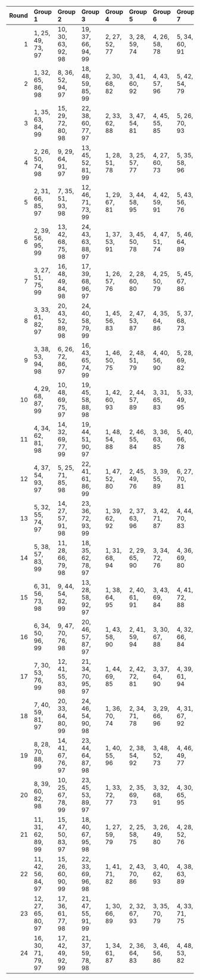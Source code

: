 |   Round | Group 1            | Group 2            | Group 3            | Group 4       | Group 5       | Group 6       | Group 7       | Group 8       | Group 9       | Group 10      | Group 11       | Group 12       | Group 13       | Group 14       | Group 15       | Group 16       | Group 17       | Group 18       | Group 19       | Group 20       | Group 21       | Group 22       | Group 23       | Group 24       |
|--------:|:-------------------|:-------------------|:-------------------|:--------------|:--------------|:--------------|:--------------|:--------------|:--------------|:--------------|:---------------|:---------------|:---------------|:---------------|:---------------|:---------------|:---------------|:---------------|:---------------|:---------------|:---------------|:---------------|:---------------|:---------------|
|       1 | 1, 25, 49, 73, 97  | 10, 30, 63, 92, 98 | 19, 37, 66, 94, 99 | 2, 27, 52, 77 | 3, 28, 59, 74 | 4, 26, 58, 78 | 5, 34, 60, 91 | 6, 36, 57, 95 | 7, 47, 65, 88 | 8, 45, 68, 84 | 9, 32, 62, 96  | 11, 44, 71, 93 | 12, 42, 70, 89 | 13, 48, 50, 86 | 14, 46, 51, 82 | 15, 33, 54, 76 | 16, 35, 55, 80 | 17, 29, 69, 83 | 18, 31, 72, 87 | 20, 39, 67, 90 | 21, 38, 56, 81 | 22, 40, 53, 85 | 23, 43, 61, 79 | 24, 41, 64, 75 |
|       2 | 1, 32, 65, 86, 98  | 8, 36, 52, 94, 97  | 18, 48, 59, 85, 99 | 2, 30, 68, 82 | 3, 41, 60, 92 | 4, 43, 57, 96 | 5, 42, 54, 79 | 6, 44, 55, 75 | 7, 34, 49, 90 | 9, 28, 53, 93 | 10, 26, 56, 89 | 11, 45, 72, 74 | 12, 47, 69, 78 | 13, 39, 71, 83 | 14, 37, 70, 87 | 15, 38, 61, 84 | 16, 40, 64, 88 | 17, 46, 58, 81 | 19, 27, 62, 95 | 20, 25, 63, 91 | 21, 31, 51, 80 | 22, 29, 50, 76 | 23, 35, 66, 77 | 24, 33, 67, 73 |
|       3 | 1, 35, 63, 84, 99  | 15, 29, 72, 80, 98 | 22, 38, 60, 77, 97 | 2, 33, 62, 88 | 3, 47, 54, 81 | 4, 45, 55, 85 | 5, 26, 70, 93 | 6, 28, 71, 89 | 7, 39, 66, 75 | 8, 37, 67, 79 | 9, 30, 58, 83  | 10, 32, 59, 87 | 11, 46, 61, 78 | 12, 48, 64, 74 | 13, 36, 53, 90 | 14, 34, 56, 94 | 16, 31, 69, 76 | 17, 43, 51, 95 | 18, 41, 50, 91 | 19, 42, 65, 96 | 20, 44, 68, 92 | 21, 40, 57, 73 | 23, 25, 52, 86 | 24, 27, 49, 82 |
|       4 | 2, 26, 50, 74, 98  | 9, 29, 64, 91, 97  | 13, 45, 52, 81, 99 | 1, 28, 51, 78 | 3, 25, 57, 77 | 4, 27, 60, 73 | 5, 35, 58, 96 | 6, 33, 59, 92 | 7, 46, 67, 83 | 8, 48, 66, 87 | 10, 31, 61, 95 | 11, 41, 69, 90 | 12, 43, 72, 94 | 14, 47, 49, 85 | 15, 36, 56, 79 | 16, 34, 53, 75 | 17, 32, 71, 88 | 18, 30, 70, 84 | 19, 40, 68, 89 | 20, 38, 65, 93 | 21, 39, 54, 86 | 22, 37, 55, 82 | 23, 42, 63, 76 | 24, 44, 62, 80 |
|       5 | 2, 31, 66, 85, 97  | 7, 35, 51, 93, 98  | 12, 46, 71, 73, 99 | 1, 29, 67, 81 | 3, 44, 58, 95 | 4, 42, 59, 91 | 5, 43, 56, 76 | 6, 41, 53, 80 | 8, 33, 50, 89 | 9, 25, 55, 90 | 10, 27, 54, 94 | 11, 48, 70, 77 | 13, 38, 69, 88 | 14, 40, 72, 84 | 15, 39, 63, 87 | 16, 37, 62, 83 | 17, 47, 60, 86 | 18, 45, 57, 82 | 19, 26, 64, 92 | 20, 28, 61, 96 | 21, 30, 49, 75 | 22, 32, 52, 79 | 23, 34, 68, 74 | 24, 36, 65, 78 |
|       6 | 2, 39, 56, 95, 99  | 13, 42, 68, 75, 98 | 24, 43, 63, 88, 97 | 1, 37, 53, 91 | 3, 45, 50, 78 | 4, 47, 51, 74 | 5, 46, 64, 89 | 6, 48, 61, 93 | 7, 27, 69, 87 | 8, 25, 72, 83 | 9, 33, 57, 81  | 10, 35, 60, 85 | 11, 36, 67, 82 | 12, 34, 66, 86 | 14, 44, 65, 79 | 15, 31, 49, 96 | 16, 29, 52, 92 | 17, 40, 70, 80 | 18, 38, 71, 76 | 19, 28, 55, 77 | 20, 26, 54, 73 | 21, 32, 58, 94 | 22, 30, 59, 90 | 23, 41, 62, 84 |
|       7 | 3, 27, 51, 75, 99  | 16, 48, 49, 84, 98 | 17, 39, 68, 96, 97 | 1, 26, 57, 76 | 2, 28, 60, 80 | 4, 25, 50, 79 | 5, 45, 67, 86 | 6, 47, 66, 82 | 7, 36, 58, 89 | 8, 34, 59, 93 | 9, 42, 69, 95  | 10, 44, 72, 91 | 11, 30, 64, 94 | 12, 32, 61, 90 | 13, 35, 56, 74 | 14, 33, 53, 78 | 15, 46, 52, 88 | 18, 37, 65, 92 | 19, 31, 71, 81 | 20, 29, 70, 85 | 21, 41, 63, 77 | 22, 43, 62, 73 | 23, 40, 54, 83 | 24, 38, 55, 87 |
|       8 | 3, 33, 61, 82, 97  | 20, 43, 52, 89, 98 | 24, 40, 58, 79, 99 | 1, 45, 56, 83 | 2, 47, 53, 87 | 4, 35, 64, 86 | 5, 37, 68, 73 | 6, 39, 65, 77 | 7, 28, 72, 95 | 8, 26, 69, 91 | 9, 48, 63, 80  | 10, 46, 62, 76 | 11, 32, 60, 81 | 12, 30, 57, 85 | 13, 31, 70, 78 | 14, 29, 71, 74 | 15, 34, 55, 92 | 16, 36, 54, 96 | 17, 44, 67, 94 | 18, 42, 66, 90 | 19, 41, 49, 93 | 21, 27, 50, 88 | 22, 25, 51, 84 | 23, 38, 59, 75 |
|       9 | 3, 38, 53, 94, 98  | 6, 26, 72, 86, 97  | 16, 43, 65, 74, 99 | 1, 46, 50, 75 | 2, 48, 51, 79 | 4, 40, 56, 90 | 5, 28, 69, 82 | 7, 45, 64, 96 | 8, 47, 61, 92 | 9, 35, 67, 87 | 10, 33, 66, 83 | 11, 34, 57, 88 | 12, 36, 60, 84 | 13, 32, 49, 89 | 14, 30, 52, 93 | 15, 41, 68, 78 | 17, 27, 55, 76 | 18, 25, 54, 80 | 19, 39, 70, 73 | 20, 37, 71, 77 | 21, 42, 62, 85 | 22, 44, 63, 81 | 23, 31, 58, 91 | 24, 29, 59, 95 |
|      10 | 4, 29, 68, 87, 99  | 10, 48, 69, 75, 97 | 19, 45, 58, 88, 98 | 1, 42, 60, 93 | 2, 44, 57, 89 | 3, 31, 65, 83 | 5, 33, 49, 95 | 6, 35, 52, 91 | 7, 41, 54, 74 | 8, 43, 55, 78 | 9, 46, 72, 79  | 11, 27, 53, 92 | 12, 25, 56, 96 | 13, 37, 61, 85 | 14, 39, 64, 81 | 15, 40, 71, 86 | 16, 38, 70, 82 | 17, 28, 62, 90 | 18, 26, 63, 94 | 20, 47, 59, 84 | 21, 36, 66, 76 | 22, 34, 67, 80 | 23, 32, 51, 73 | 24, 30, 50, 77 |
|      11 | 4, 34, 62, 81, 98  | 14, 32, 69, 77, 99 | 19, 44, 51, 90, 97 | 1, 48, 54, 88 | 2, 46, 55, 84 | 3, 36, 63, 85 | 5, 40, 66, 78 | 6, 38, 67, 74 | 7, 25, 70, 92 | 8, 27, 71, 96 | 9, 45, 61, 75  | 10, 47, 64, 79 | 11, 29, 58, 86 | 12, 31, 59, 82 | 13, 30, 72, 73 | 15, 35, 53, 95 | 16, 33, 56, 91 | 17, 41, 65, 89 | 18, 43, 68, 93 | 20, 42, 50, 94 | 21, 26, 52, 83 | 22, 28, 49, 87 | 23, 39, 57, 80 | 24, 37, 60, 76 |
|      12 | 4, 37, 54, 93, 97  | 5, 25, 71, 85, 98  | 22, 41, 61, 86, 99 | 1, 47, 52, 80 | 2, 45, 49, 76 | 3, 39, 55, 89 | 6, 27, 70, 81 | 7, 48, 62, 91 | 8, 46, 63, 95 | 9, 34, 65, 84 | 10, 36, 68, 88 | 11, 35, 59, 83 | 12, 33, 58, 87 | 13, 29, 51, 94 | 14, 31, 50, 90 | 15, 44, 66, 73 | 16, 42, 67, 77 | 17, 26, 53, 79 | 18, 28, 56, 75 | 19, 38, 72, 78 | 20, 40, 69, 74 | 21, 43, 64, 82 | 23, 30, 60, 96 | 24, 32, 57, 92 |
|      13 | 5, 32, 55, 74, 97  | 14, 27, 57, 91, 98 | 23, 36, 72, 93, 99 | 1, 39, 62, 92 | 2, 37, 63, 96 | 3, 42, 71, 87 | 4, 44, 70, 83 | 6, 30, 54, 78 | 7, 29, 61, 73 | 8, 31, 64, 77 | 9, 41, 56, 85  | 10, 43, 53, 81 | 11, 40, 52, 75 | 12, 38, 49, 79 | 13, 25, 60, 95 | 15, 45, 65, 94 | 16, 47, 68, 90 | 17, 35, 50, 82 | 18, 33, 51, 86 | 19, 46, 59, 80 | 20, 48, 58, 76 | 21, 28, 67, 84 | 22, 26, 66, 88 | 24, 34, 69, 89 |
|      14 | 5, 38, 57, 83, 99  | 11, 28, 66, 79, 98 | 18, 35, 62, 78, 97 | 1, 31, 68, 94 | 2, 29, 65, 90 | 3, 34, 72, 76 | 4, 36, 69, 80 | 6, 40, 60, 87 | 7, 42, 52, 82 | 8, 44, 49, 86 | 9, 37, 51, 89  | 10, 39, 50, 93 | 12, 26, 67, 75 | 13, 27, 64, 84 | 14, 25, 61, 88 | 15, 43, 59, 77 | 16, 41, 58, 73 | 17, 33, 63, 74 | 19, 32, 54, 85 | 20, 30, 55, 81 | 21, 46, 53, 96 | 22, 48, 56, 92 | 23, 47, 71, 95 | 24, 45, 70, 91 |
|      15 | 6, 31, 56, 73, 98  | 9, 44, 54, 82, 99  | 13, 28, 58, 92, 97 | 1, 38, 64, 95 | 2, 40, 61, 91 | 3, 43, 69, 84 | 4, 41, 72, 88 | 5, 29, 53, 77 | 7, 32, 63, 78 | 8, 30, 62, 74 | 10, 42, 55, 86 | 11, 37, 50, 80 | 12, 39, 51, 76 | 14, 26, 59, 96 | 15, 48, 67, 89 | 16, 46, 66, 93 | 17, 34, 52, 85 | 18, 36, 49, 81 | 19, 47, 57, 75 | 20, 45, 60, 79 | 21, 25, 65, 87 | 22, 27, 68, 83 | 23, 33, 70, 90 | 24, 35, 71, 94 |
|      16 | 6, 34, 50, 96, 99  | 9, 47, 70, 76, 98  | 20, 46, 57, 87, 97 | 1, 43, 58, 90 | 2, 41, 59, 94 | 3, 30, 67, 88 | 4, 32, 66, 84 | 5, 36, 51, 92 | 7, 44, 56, 77 | 8, 42, 53, 73 | 10, 45, 71, 80 | 11, 26, 55, 95 | 12, 28, 54, 91 | 13, 40, 63, 82 | 14, 38, 62, 86 | 15, 37, 69, 81 | 16, 39, 72, 85 | 17, 25, 64, 93 | 18, 27, 61, 89 | 19, 48, 60, 83 | 21, 33, 68, 79 | 22, 35, 65, 75 | 23, 29, 49, 78 | 24, 31, 52, 74 |
|      17 | 7, 30, 53, 76, 99  | 12, 41, 55, 83, 98 | 21, 34, 70, 95, 97 | 1, 44, 69, 85 | 2, 42, 72, 81 | 3, 37, 64, 90 | 4, 39, 61, 94 | 5, 31, 63, 75 | 6, 29, 62, 79 | 8, 32, 56, 80 | 9, 38, 50, 73  | 10, 40, 51, 77 | 11, 43, 54, 87 | 13, 47, 67, 96 | 14, 45, 66, 92 | 15, 27, 58, 93 | 16, 25, 59, 89 | 17, 48, 57, 78 | 18, 46, 60, 74 | 19, 33, 52, 84 | 20, 35, 49, 88 | 22, 36, 71, 91 | 23, 26, 65, 82 | 24, 28, 68, 86 |
|      18 | 7, 40, 59, 81, 97  | 20, 33, 64, 80, 99 | 24, 46, 54, 90, 98 | 1, 36, 70, 74 | 2, 34, 71, 78 | 3, 29, 66, 96 | 4, 31, 67, 92 | 5, 44, 50, 84 | 6, 42, 51, 88 | 8, 38, 58, 85 | 9, 26, 68, 77  | 10, 28, 65, 73 | 11, 39, 49, 91 | 12, 37, 52, 95 | 13, 41, 57, 79 | 14, 43, 60, 75 | 15, 25, 62, 82 | 16, 27, 63, 86 | 17, 30, 56, 87 | 18, 32, 53, 83 | 19, 35, 61, 76 | 21, 45, 69, 93 | 22, 47, 72, 89 | 23, 48, 55, 94 |
|      19 | 8, 28, 70, 88, 99  | 14, 41, 67, 76, 97 | 23, 44, 64, 87, 98 | 1, 40, 55, 96 | 2, 38, 54, 92 | 3, 48, 52, 73 | 4, 46, 49, 77 | 5, 47, 62, 94 | 6, 45, 63, 90 | 7, 26, 71, 84 | 9, 36, 59, 86  | 10, 34, 58, 82 | 11, 33, 65, 85 | 12, 35, 68, 81 | 13, 43, 66, 80 | 15, 30, 51, 91 | 16, 32, 50, 95 | 17, 37, 72, 75 | 18, 39, 69, 79 | 19, 25, 53, 74 | 20, 27, 56, 78 | 21, 29, 60, 89 | 22, 31, 57, 93 | 24, 42, 61, 83 |
|      20 | 8, 39, 60, 82, 98  | 10, 25, 67, 78, 99 | 23, 45, 53, 89, 97 | 1, 33, 72, 77 | 2, 35, 69, 73 | 3, 32, 68, 91 | 4, 30, 65, 95 | 5, 41, 52, 87 | 6, 43, 49, 83 | 7, 37, 57, 86 | 9, 27, 66, 74  | 11, 38, 51, 96 | 12, 40, 50, 92 | 13, 44, 59, 76 | 14, 42, 58, 80 | 15, 28, 64, 85 | 16, 26, 61, 81 | 17, 31, 54, 84 | 18, 29, 55, 88 | 19, 34, 63, 79 | 20, 36, 62, 75 | 21, 48, 71, 90 | 22, 46, 70, 94 | 24, 47, 56, 93 |
|      21 | 11, 31, 62, 89, 99 | 15, 47, 50, 83, 97 | 18, 40, 67, 95, 98 | 1, 27, 59, 79 | 2, 25, 58, 75 | 3, 26, 49, 80 | 4, 28, 52, 76 | 5, 48, 65, 81 | 6, 46, 68, 85 | 7, 33, 60, 94 | 8, 35, 57, 90  | 9, 43, 71, 92  | 10, 41, 70, 96 | 12, 29, 63, 93 | 13, 34, 54, 77 | 14, 36, 55, 73 | 16, 45, 51, 87 | 17, 38, 66, 91 | 19, 30, 69, 86 | 20, 32, 72, 82 | 21, 44, 61, 74 | 22, 42, 64, 78 | 23, 37, 56, 88 | 24, 39, 53, 84 |
|      22 | 11, 42, 56, 84, 97 | 15, 26, 60, 90, 99 | 22, 33, 69, 96, 98 | 1, 41, 71, 82 | 2, 43, 70, 86 | 3, 40, 62, 93 | 4, 38, 63, 89 | 5, 30, 61, 80 | 6, 32, 64, 76 | 7, 31, 55, 79 | 8, 29, 54, 75  | 9, 39, 52, 78  | 10, 37, 49, 74 | 12, 44, 53, 88 | 13, 46, 65, 91 | 14, 48, 68, 95 | 16, 28, 57, 94 | 17, 45, 59, 73 | 18, 47, 58, 77 | 19, 36, 50, 87 | 20, 34, 51, 83 | 21, 35, 72, 92 | 23, 27, 67, 85 | 24, 25, 66, 81 |
|      23 | 12, 27, 65, 80, 97 | 17, 36, 61, 77, 98 | 21, 47, 55, 91, 99 | 1, 30, 66, 89 | 2, 32, 67, 93 | 3, 35, 70, 79 | 4, 33, 71, 75 | 5, 39, 59, 88 | 6, 37, 58, 84 | 7, 43, 50, 85 | 8, 41, 51, 81  | 9, 40, 49, 94  | 10, 38, 52, 90 | 11, 25, 68, 76 | 13, 26, 62, 87 | 14, 28, 63, 83 | 15, 42, 57, 74 | 16, 44, 60, 78 | 18, 34, 64, 73 | 19, 29, 56, 82 | 20, 31, 53, 86 | 22, 45, 54, 95 | 23, 46, 69, 92 | 24, 48, 72, 96 |
|      24 | 16, 30, 71, 79, 97 | 17, 42, 49, 92, 99 | 21, 37, 59, 78, 98 | 1, 34, 61, 87 | 2, 36, 64, 83 | 3, 46, 56, 86 | 4, 48, 53, 82 | 5, 27, 72, 90 | 6, 25, 69, 94 | 7, 38, 68, 80 | 8, 40, 65, 76  | 9, 31, 60, 88  | 10, 29, 57, 84 | 11, 47, 63, 73 | 12, 45, 62, 77 | 13, 33, 55, 93 | 14, 35, 54, 89 | 15, 32, 70, 75 | 18, 44, 52, 96 | 19, 43, 67, 91 | 20, 41, 66, 95 | 22, 39, 58, 74 | 23, 28, 50, 81 | 24, 26, 51, 85 |